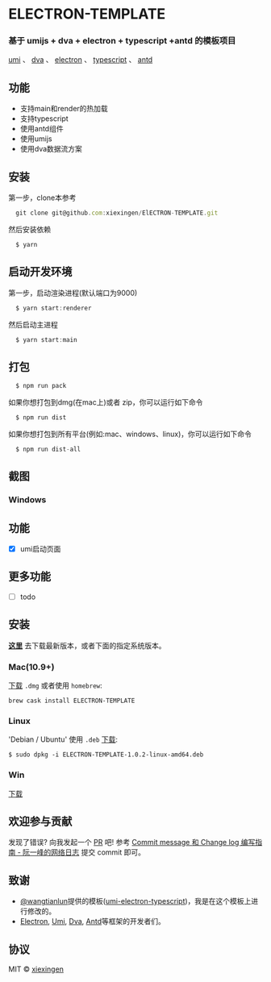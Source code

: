 # ELECTRON-TEMPLATE

### 基于 umijs + dva + electron + typescript +antd 的模板项目

[umi](https://umijs.org/zh/)  、 [dva](https://dvajs.com/) 、  [electron](https://electronjs.org) 、 [typescript](https://www.typescriptlang.org) 、 [antd](https://ant.design/index-cn)  

## 功能
- 支持main和render的热加载
- 支持typescript
- 使用antd组件
- 使用umijs
- 使用dva数据流方案

## 安装

第一步，clone本参考

```javascript
  git clone git@github.com:xiexingen/ElECTRON-TEMPLATE.git
```

然后安装依赖

```javascript
  $ yarn
```

## 启动开发环境

第一步，启动渲染进程(默认端口为9000)

```javascript
  $ yarn start:renderer
```

然后启动主进程

```javascript
  $ yarn start:main
```

## 打包

```javascript
  $ npm run pack
```

如果你想打包到dmg(在mac上)或者 zip，你可以运行如下命令

```javascript
  $ npm run dist
```
如果你想打包到所有平台(例如:mac、windows、linux)，你可以运行如下命令

```javascript
  $ npm run dist-all
```

## 截图

### Windows

## 功能

- [x] umi启动页面

## 更多功能

- [ ] todo

## 安装

[**这里**](https://github.com/xiexingen/Electron-Template/releases/latest) 去下载最新版本，或者下面的指定系统版本。

### Mac(10.9+)

[下载](https://github.com/xiexingen/Electron-TEMPLATE/releases/download/v1.0.2/ELECTRON-TEMPLATE-1.0.2-mac.dmg) `.dmg` 或者使用 `homebrew`:

```
brew cask install ELECTRON-TEMPLATE
```

### Linux

'Debian / Ubuntu' 使用 `.deb` [下载](https://github.com/xiexingen/Electron-TEMPLATE/releases/download/v1.0.2/ELECTRON-TEMPLATE-1.0.2-linux-amd64.deb):

```
$ sudo dpkg -i ELECTRON-TEMPLATE-1.0.2-linux-amd64.deb
```

### Win

[下载](https://github.com/xiexingen/Electron-TEMPLATE/releases/download/v1.0.2/ELECTRON-TEMPLATE-Setup-1.0.2.exe)



## 欢迎参与贡献

发现了错误? 向我发起一个 [PR](https://github.com/xiexingen/ELECTRON-TEMPLATE/pulls) 吧!
参考 [Commit message 和 Change log 编写指南 - 阮一峰的网络日志](http://www.ruanyifeng.com/blog/2016/01/commit_message_change_log.html) 提交 commit 即可。

## 致谢
- [@wangtianlun](https://github.com/wangtianlun)提供的模板([umi-electron-typescript](https://github.com/wangtianlun/umi-electron-typescript))，我是在这个模板上进行修改的。
- [Electron](https://github.com/electron/electron), [Umi](https://github.com/umijs/umi), [Dva](https://github.com/dvajs/dva), [Antd](https://github.com/ant-design/ant-design)等框架的开发者们。

## 协议

MIT © [xiexingen](https://github.com/xiexingen)


